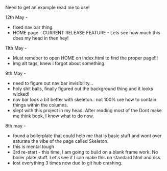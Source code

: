 Need to get an example read me to use! 

12th May - 
- fixed nav bar thing.
- HOME page - CURRENT RELEASE FEATURE - Lets see how much this does my head in then hey! 

11th May - 
- Must remeber to open HOME on index.html to find the proper page!!!
- img alt tags, knew i forgot about something.

9th May -
- need to figure out nav bar invisibility... 
- holy shit balls, finally figured out the background thing and it looks wicked! 
- nav bar look a bit better with skeleton.. not 100% ure how to contain things within the columns. 
- slept with this project in my head. After reading most of the Dont make me think book, I know what to do now. 

8th may - 
- found a boilerplate that could help me that is basic stuff and wont over saturate the vibe of the page called Skeleton. 
- this is mental tough
- 3rd re-start - this time, I am going to build on a blank frame work. No boiler plate stuff. 
  Let's see if I can make this on standard html and css. 
- lost everything 3 times now due to git hub crashing. 